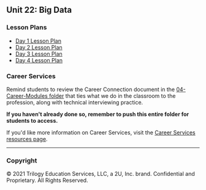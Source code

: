 ## Unit 22: Big Data

### Lesson Plans

* [Day 1 Lesson Plan](1/LessonPlan.md)
* [Day 2 Lesson Plan](2/LessonPlan.md)
* [Day 3 Lesson Plan](3/LessonPlan.md)
* [Day 4 Lesson Plan](4/LessonPlan.md)


### Career Services

Remind students to review the Career Connection document in the [04-Career-Modules folder](../../04-Career-Modules/) that ties what we do in the classroom to the profession, along with technical interviewing practice.

**If you haven't already done so, remember to push this entire folder for students to access.**

If you'd like more information on Career Services, visit the [Career Services resources page](http://bit.ly/DataVizCS).

- - -

### Copyright

© 2021 Trilogy Education Services, LLC, a 2U, Inc. brand. Confidential and Proprietary. All Rights Reserved.

